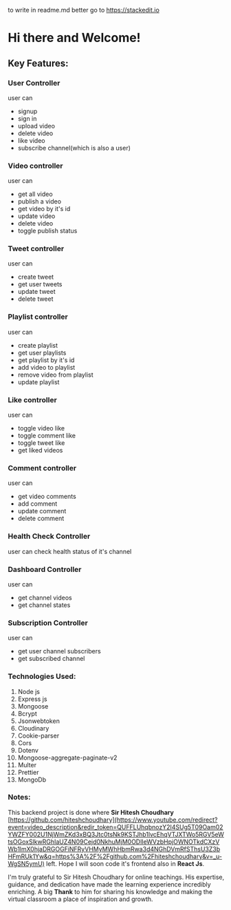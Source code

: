 to write in readme.md better go to https://stackedit.io

# Hi there and Welcome!

 ## Key Features:
 

 ### User Controller
  user can
 - signup
 - sign in
 - upload video
 - delete video
 - like video
 - subscribe channel(which is also a user)

### Video controller
 user can
 - get all video
 - publish a video
 - get video by it's id
 - update video
 - delete video
 - toggle publish status

### Tweet controller
 user can
 - create tweet
 - get user tweets
 - update tweet
 - delete tweet

### Playlist controller
 user can
 - create playlist
 - get user playlists
 - get playlist by it's id
 - add video to playlist
 - remove video from playlist
 - update playlist

### Like controller
user can
 - toggle video like
 - toggle comment like
 - toggle tweet like
 - get liked videos

### Comment controller
user can
 - get video comments
 - add comment
 - update comment
 - delete comment

###  Health Check Controller
user can check health status of it's channel

### Dashboard Controller
user can
 - get channel videos
 - get channel states

### Subscription Controller
user can
 - get user channel subscribers
 - get subscribed channel

### Technologies Used:
 1. Node js
 2. Express js
 3. Mongoose
 4. Bcrypt
 5. Jsonwebtoken
 6. Cloudinary
 7. Cookie-parser
 8. Cors
 9. Dotenv
 10. Mongoose-aggregate-paginate-v2
 11. Multer
 12. Prettier
 13. MongoDb

 ### Notes:
This backend project is done where **Sir Hitesh Choudhary** [https://github.com/hiteshchoudhary](https://www.youtube.com/redirect?event=video_description&redir_token=QUFFLUhqbnozY2I4SUg5T09Oam02YWZFY002U1NjWmZKd3xBQ3Jtc0tsNk9KSTJhb1lvcEhqVTJXTWo5RGV5eWtsOGoxSlkwRGhIaUZ4N09Cejd0NkhuMjM0ODlIeWVzbHpjOWNOTkdCXzVWb1lmX0hjaDRGOGFiNFRyVHMyMWhHbmRwa3d4NGhDVmRfSThsU3Z3bHFmRUk1Yw&q=https%3A%2F%2Fgithub.com%2Fhiteshchoudhary&v=_u-WgSN5ymU) left.
Hope I will soon code it's frontend also in **React Js**.

I'm truly grateful to Sir Hitesh Choudhary for online teachings. His expertise, guidance, and dedication have made the learning experience incredibly enriching. A big **Thank** to him for sharing his knowledge and making the virtual classroom a place of inspiration and growth.